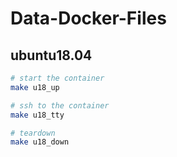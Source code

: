 # Data-Docker-Files


## ubuntu18.04
```bash
# start the container
make u18_up

# ssh to the container
make u18_tty

# teardown
make u18_down
```
